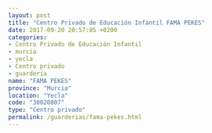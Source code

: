 ```yaml
---
layout: post
title: "Centro Privado de Educación Infantil FAMA PEKES"
date: 2017-09-20 20:57:05 +0200
categories:
- Centro Privado de Educación Infantil
- murcia
- yecla
- Centro privado
- guarderia
name: "FAMA PEKES"
province: "Murcia"
location: "Yecla"
code: "30020807"
type: "Centro privado"
permalink: /guarderias/fama-pekes.html
---
```

